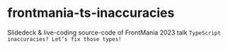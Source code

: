 # frontmania-ts-inaccuracies
Slidedeck &amp; live-coding source-code of FrontMania 2023 talk `TypeScript inaccuracies? Let’s fix those types!`
